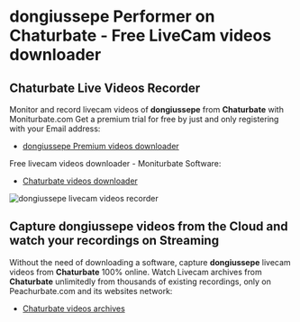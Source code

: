 # dongiussepe Performer on Chaturbate - Free LiveCam videos downloader

## Chaturbate Live Videos Recorder

Monitor and record livecam videos of **dongiussepe** from **Chaturbate** with Moniturbate.com
Get a premium trial for free by just and only registering with your Email address:
* [dongiussepe Premium videos downloader](https://moniturbate.com/request-demo-licence-key.html)

Free livecam videos downloader - Moniturbate Software:
* [Chaturbate videos downloader](https://moniturbate.com/moniturbate-download-software.html)

![dongiussepe livecam videos recorder](https://peachurnet.com/templates/moniturbate-software.png)


## Capture dongiussepe videos from the Cloud and watch your recordings on Streaming

Without the need of downloading a software, capture **dongiussepe** livecam videos from **Chaturbate** 100% online.
Watch Livecam archives from **Chaturbate** unlimitedly from thousands of existing recordings, only on Peachurbate.com and its websites network:
* [Chaturbate videos archives](https://peachurnet.com/)